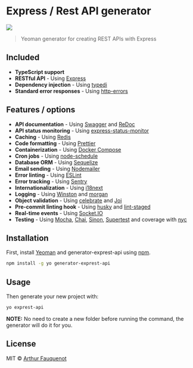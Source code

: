 # Express / Rest API generator

![](https://img.shields.io/badge/license-MIT-blue.svg)

> Yeoman generator for creating REST APIs with Express

## Included

- **TypeScript support**
- **RESTful API** - Using [Express](https://github.com/expressjs/express/)
- **Dependency injection** - Using [typedi](https://github.com/typestack/typedi)
- **Standard error responses** - Using [http-errors](https://www.npmjs.com/package/http-errors)

## Features / options

- **API documentation** - Using [Swagger](https://swagger.io/) and [ReDoc](https://github.com/Redocly/redoc)
- **API status monitoring** - Using [express-status-monitor](https://www.npmjs.com/package/express-status-monitor)
- **Caching** - Using [Redis](https://github.com/NodeRedis/node-redis)
- **Code formatting** - Using [Prettier](https://prettier.io/)
- **Containerization** - Using [Docker Compose](https://docs.docker.com/compose/)
- **Cron jobs** - Using [node-schedule](https://github.com/node-schedule/node-schedule)
- **Database ORM** - Using [Sequelize](http://docs.sequelizejs.com/)
- **Email sending** - Using [Nodemailer](https://nodemailer.com/about/)
- **Error linting** - Using [ESLint](https://eslint.org/)
- **Error tracking** - Using [Sentry](https://docs.sentry.io/platforms/node/)
- **Internationalization** - Using [i18next](https://www.i18next.com/)
- **Logging** - Using [Winston](https://github.com/winstonjs/winston) and [morgan](https://github.com/expressjs/morgan#readme)
- **Object validation** - Using [celebrate](https://www.npmjs.com/package/celebrate) and [Joi](https://github.com/sideway/joi)
- **Pre-commit linting hook** - Using [husky](https://github.com/typicode/husky) and [lint-staged](https://github.com/okonet/lint-staged)
- **Real-time events** - Using [Socket.IO](https://socket.io/)
- **Testing** - Using [Mocha](https://mochajs.org/), [Chai](https://www.chaijs.com/), [Sinon](https://sinonjs.org/), [Supertest](https://github.com/visionmedia/supertest) and coverage with [nyc](https://github.com/istanbuljs/nyc)

## Installation

First, install [Yeoman](http://yeoman.io) and generator-exprest-api using [npm](https://www.npmjs.com/).

```bash
npm install -g yo generator-exprest-api
```

## Usage

Then generate your new project with:

```bash
yo exprest-api
```

**NOTE:** No need to create a new folder before running the command, the generator will do it for you.

## License

MIT © [Arthur Fauquenot](https://github.com/arthurfauq)
